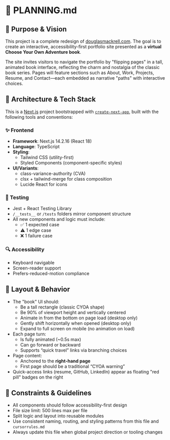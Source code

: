 # 📘 PLANNING.md

## 🧠 Purpose & Vision
This project is a complete redesign of [douglasmackrell.com](https://douglasmackrell.com). The goal is to create an interactive, accessibility-first portfolio site presented as a **virtual Choose Your Own Adventure book**.

The site invites visitors to navigate the portfolio by "flipping pages" in a tall, animated book interface, reflecting the charm and nostalgia of the classic book series. Pages will feature sections such as About, Work, Projects, Resume, and Contact—each embedded as narrative "paths" with interactive choices.

## 🧱 Architecture & Tech Stack

This is a [Next.js](https://nextjs.org) project bootstrapped with [`create-next-app`](https://nextjs.org/docs/app/api-reference/cli/create-next-app), built with the following tools and conventions:

### ✨ Frontend
- **Framework**: Next.js 14.2.16 (React 18)
- **Language**: TypeScript
- **Styling**:
  - Tailwind CSS (utility-first)
  - Styled Components (component-specific styles)
- **UI/Variants**:
  - class-variance-authority (CVA)
  - clsx + tailwind-merge for class composition
  - Lucide React for icons

### 🧪 Testing
- Jest + React Testing Library
- `/__tests__` or `/tests` folders mirror component structure
- All new components and logic must include:
  - ✅ 1 expected case
  - ⚠️ 1 edge case
  - ❌ 1 failure case

### 🔍 Accessibility
- Keyboard navigable
- Screen-reader support
- Prefers-reduced-motion compliance

## 📐 Layout & Behavior

- The "book" UI should:
  - Be a tall rectangle (classic CYOA shape)
  - Be 90% of viewport height and vertically centered
  - Animate in from the bottom on page load (desktop only)
  - Gently shift horizontally when opened (desktop only)
  - Expand to full screen on mobile (no animation on load)
- Each page turn:
  - Is fully animated (~0.5s max)
  - Can go forward or backward
  - Supports “quick travel” links via branching choices
- Page content:
  - Anchored to the **right-hand page**
  - First page should be a traditional “CYOA warning”
- Quick-access links (resume, GitHub, LinkedIn) appear as floating "red pill" badges on the right

## 📏 Constraints & Guidelines
- All components should follow accessibility-first design
- File size limit: 500 lines max per file
- Split logic and layout into reusable modules
- Use consistent naming, routing, and styling patterns from this file and `cursorrules.md`
- Always update this file when global project direction or tooling changes
